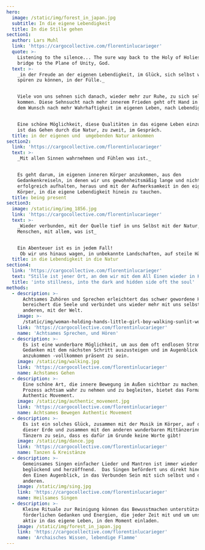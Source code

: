 ```yaml
---
hero:
  image: /static/img/forest_in_japan.jpg
  subtitle: In die eigene Lebendigkeit
  title: In die Stille gehen
section1:
  author: Lars Muhl
  link: 'https://cargocollective.com/florentinlucarieger'
  quote: >-
    Listening to the silence... The sure way back to the Holy of Holies,  the
    bridge to the Plane of Unity, God.
  text: >-
    _in der Freude an der eigenen Lebendigkeit, im Glück, sich selbst wieder
    spüren zu können, in der Fülle._


    Viele von uns sehnen sich danach, wieder mehr zur Ruhe, zu sich selbst zu
    kommen. Diese Sehnsucht nach mehr innerem Frieden geht oft Hand in Hand mit
    dem Wunsch nach mehr Wahrhaftigkeit im eigenen Leben, nach Lebendigkeit.


    Eine schöne Möglichkeit, diese Qualitäten in das eigene Leben einzuladen,
    ist das Gehen durch die Natur, zu zweit, im Gespräch.
  title: in der eigenen und  umgebenden Natur ankommen
section2:
  link: 'https://cargocollective.com/florentinlucarieger'
  text: >-
    _Mit allen Sinnen wahrnehmen und Fühlen was ist._


    Es geht darum, im eigenen inneren Körper anzukommen, aus den
    Gedankenkreiseln, in denen wir uns gewohnheitsmäßig lange und nicht immer
    erfolgreich aufhalten, heraus und mit der Aufmerksamkeit in den eigenen
    Körper, in die eigene Lebendigkeit hinein zu tauchen.
  title: being present
section3:
  image: /static/img/img_1856.jpg
  link: 'https://cargocollective.com/florentinlucarieger'
  text: >-
    _Wieder verbunden, mit der Quelle tief in uns Selbst mit der Natur, mit den
    Menschen, mit allem, was ist_


    Ein Abenteuer ist es in jedem Fall!
     Ob wir uns hinaus wagen, in unbekannte Landschaften, auf steile Hänge, in die Natur von Wald und Flusslandschaften eintauchen, unter den schönen alten Bäumen von Schönbrunn gehen und dort immer wieder neues entdecken, oder uns in uns selbst hinein wagen, in scheinbar bekanntes Terrain, nur um fest zu stellen, dass auch in uns immer wieder Überraschungen auf uns warten, entdeckt sein wollen.
  title: in die Lebendigkeit in die Natur
section4:
  link: 'https://cargocollective.com/florentinlucarieger'
  text: "Stille ist jener Ort, an dem wir mit dem All Einen wieder in Kontakt kommen\r manchmal deutlicher, manchmal weniger deutlich\r die Stille, das Dunkle, das Mysterium, in dem das Licht immer wieder aufs Neue geboren wird\r wo wir den Zugang zu unserer ureigensten Quelle deutlich empfinden\r wo alles gespeichert ist, Erlebtes, Mögliches\r\n\nmanch einer hat diesen Zugang selbstverständlich, aus sich heraus\r\\\nmanch einer wird erst durch schmerzhafte Situationen im Leben darauf gestoßen.\n\nEs ist an der Zeit, all die Gefühle und Empfindungen, die in unserer Kultur so rasch beiseite gedrängt und immer wieder auch abgespalten werden, wahrzunehmen, anzunehmen."
  title: 'into stillness, into the dark and hidden side oft the soul'
methods:
  - description: >-
      Achtsames Zuhören und Sprechen erleichtert das schwer gewordene Herz,
      bereichert die Seele und verbindet uns wieder mehr mit uns selbst, mit den
      anderen, mit der Welt.
    image: >-
      /static/img/woman-holding-hands-little-girl-boy-walking-sunlit-woodland-autumn-6448-1024x683.jpg
    link: 'https://cargocollective.com/florentinlucarieger'
    name: 'Achtsames Sprechen, und Hören'
  - description: >-
      Es ist eine wunderbare Möglichkeit, um aus dem oft endlosen Strom der
      Gedanken mit dem nächsten Schritt auszusteigen und im Augenblick
      anzukommen -vollkommen präsent zu sein.
    image: /static/img/walking.jpg
    link: 'https://cargocollective.com/florentinlucarieger'
    name: Achstames Gehen
  - description: >-
      Eine schöne Art, die innere Bewegung im Außen sichtbar zu machen, diesen
      Prozess achtsam wahr zu nehmen und zu begleiten, bietet das Format von
      Authentic Movement.
    image: /static/img/authentic_movement.jpg
    link: 'https://cargocollective.com/florentinlucarieger'
    name: Achtsames Bewegen Authentic Movement
  - description: >-
      Es ist ein solches Glück, zusammen mit der Musik im Körper, auf dem Boden
      dieser Erde und zusammen mit den anderen wunderbaren Mittänzerinnen und
      Tänzern zu sein, dass es dafür im Grunde keine Worte gibt!
    image: /static/img/dance.jpg
    link: 'https://cargocollective.com/florentinlucarieger'
    name: Tanzen & Kreistänze
  - description: >-
      Gemeinsames Singen einfacher Lieder und Mantren ist immer wieder
      beglückend und herzöffnend.  Das Singen befördert uns direkt hinein – in
      den Einen Augenblick, in das Verbunden Sein mit sich selbst und den
      anderen.
    image: /static/img/sing.jpg
    link: 'https://cargocollective.com/florentinlucarieger'
    name: Heilsames Singen
  - description: >-
      Kleine Rituale zur Reinigung können das Bewusstmachen unterstützen und die
      förderlichen Gedanken und Energien, die jeder Zeit mit und um uns sind,
      aktiv in das eigene Leben, in den Moment einladen.
    image: /static/img/forest_in_japan.jpg
    link: 'https://cargocollective.com/florentinlucarieger'
    name: 'Archaisches Wissen, lebendige Flamme'
---
```


